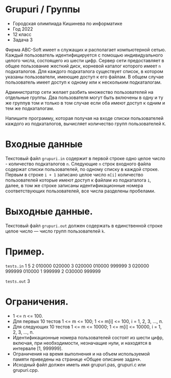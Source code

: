 # Grupuri / Группы
* Городская олимпиада Кишинева по информатике
* Год 2022
* 12 класс
* Задача 3

Фирма ABC-Soft имеет `m` служащих и располагает компьютерной сетью. Каждый пользователь идентифицируется с помощью индивидуального целого числа, состоящего из шести цифр. Сервер сети предоставляет в общее пользование жесткий диск, корневой каталог которого имеет `n` подкаталогов. Для каждого подкаталога существует список, в котором указаны пользователи, имеющие доступ к его файлам. В общем случае
пользователь имеет доступ к одному или к нескольким подкаталогам. 


Администратор сети желает разбить множество пользователей на отдельные группы. Два пользователя могут быть включены в одну и ту же группув том и только в том случае если оба имеют доступ к одним и тем же подкаталогам.


Напишите программу, которая получая на входе списки пользователей каждого из подкаталогов, вычисляет количество групп пользователей `К`.

# Входные данные
Текстовый файл `grupuri.in` содержит в первой строке одно целое число - количество подкаталогов `n`. Следующие `n` строк входного файла содержат списки пользователей, по одному списку в каждой строке. Первым в строке `i + 1`  записано целое число `m[i]` количество пользователей которые имеют доступ к файлам из подкаталога `і`, далее, в том же строке записаны идентификационные номера соответствующих пользователей, все числа разделены пробелами.


# Выходные данные. 
Текстовый файл `grupuri.out` должен содержать в единственной строке целое число — число групп пользователей `k`.

# Пример.
`tests.in`
1
5
2 010000 020000 
3 020000 010000 999999 
3 020000 999999 010000 
1 999999 
2 O30000 999999

`tests.out`
3


# Ограничения. 
* 1 <= n <= 100. 
* Для первых 10 тестов 1 <= m <= 100; 1 <= m[i] <= 100, i = 1, 2, 3, ..., п. 
* Для следующих 10 тестов 1 <= m <= 10000; 1 <= m[i] <= 10000, i = 1, 2, 3, ..., п. 
* Идентификационные номера пользователей состоят из шести цифр, включая, при необходимости, незначащие нули, и находятся в интервале [1, 999999]. 
* Ограничения на время выполнения и на объем используемой памяти приведены на странице «Общее описание задач». 
* Исходный файл должен иметь имя grupuri.pas, grupuri.c или grupuri.cpp.
